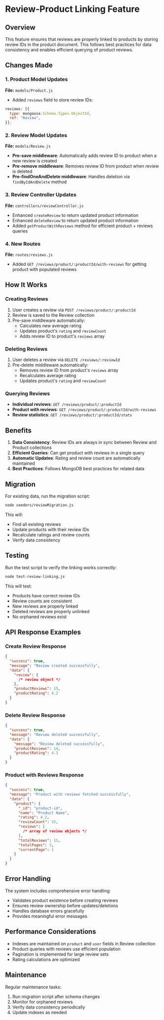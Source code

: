 # Review-Product Linking Feature

## Overview

This feature ensures that reviews are properly linked to products by storing review IDs in the product document. This follows best practices for data consistency and enables efficient querying of product reviews.

## Changes Made

### 1. Product Model Updates

**File:** `models/Product.js`

- Added `reviews` field to store review IDs:

```javascript
reviews: [{
  type: mongoose.Schema.Types.ObjectId,
  ref: "Review",
}],
```

### 2. Review Model Updates

**File:** `models/Review.js`

- **Pre-save middleware**: Automatically adds review ID to product when a new review is created
- **Pre-remove middleware**: Removes review ID from product when review is deleted
- **Pre-findOneAndDelete middleware**: Handles deletion via `findByIdAndDelete` method

### 3. Review Controller Updates

**File:** `controllers/reviewController.js`

- Enhanced `createReview` to return updated product information
- Enhanced `deleteReview` to return updated product information
- Added `getProductWithReviews` method for efficient product + reviews queries

### 4. New Routes

**File:** `routes/reviews.js`

- Added `GET /reviews/product/:productId/with-reviews` for getting product with populated reviews

## How It Works

### Creating Reviews

1. User creates a review via `POST /reviews/product/:productId`
2. Review is saved to the Review collection
3. Pre-save middleware automatically:
   - Calculates new average rating
   - Updates product's `rating` and `reviewCount`
   - Adds review ID to product's `reviews` array

### Deleting Reviews

1. User deletes a review via `DELETE /reviews/:reviewId`
2. Pre-delete middleware automatically:
   - Removes review ID from product's `reviews` array
   - Recalculates average rating
   - Updates product's `rating` and `reviewCount`

### Querying Reviews

- **Individual reviews**: `GET /reviews/product/:productId`
- **Product with reviews**: `GET /reviews/product/:productId/with-reviews`
- **Review statistics**: `GET /reviews/product/:productId/stats`

## Benefits

1. **Data Consistency**: Review IDs are always in sync between Review and Product collections
2. **Efficient Queries**: Can get product with reviews in a single query
3. **Automatic Updates**: Rating and review count are automatically maintained
4. **Best Practices**: Follows MongoDB best practices for related data

## Migration

For existing data, run the migration script:

```bash
node seeders/reviewMigration.js
```

This will:

- Find all existing reviews
- Update products with their review IDs
- Recalculate ratings and review counts
- Verify data consistency

## Testing

Run the test script to verify the linking works correctly:

```bash
node test-review-linking.js
```

This will test:

- Products have correct review IDs
- Review counts are consistent
- New reviews are properly linked
- Deleted reviews are properly unlinked
- No orphaned reviews exist

## API Response Examples

### Create Review Response

```json
{
  "success": true,
  "message": "Review created successfully",
  "data": {
    "review": {
      /* review object */
    },
    "productReviews": 15,
    "productRating": 4.2
  }
}
```

### Delete Review Response

```json
{
  "success": true,
  "message": "Review deleted successfully",
  "data": {
    "message": "Review deleted successfully",
    "productReviews": 14,
    "productRating": 4.1
  }
}
```

### Product with Reviews Response

```json
{
  "success": true,
  "message": "Product with reviews fetched successfully",
  "data": {
    "product": {
      "_id": "product-id",
      "name": "Product Name",
      "rating": 4.2,
      "reviewCount": 15,
      "reviews": [
        /* array of review objects */
      ],
      "totalReviews": 15,
      "totalPages": 3,
      "currentPage": 1
    }
  }
}
```

## Error Handling

The system includes comprehensive error handling:

- Validates product existence before creating reviews
- Ensures review ownership before updates/deletions
- Handles database errors gracefully
- Provides meaningful error messages

## Performance Considerations

- Indexes are maintained on `product` and `user` fields in Review collection
- Product queries with reviews use efficient population
- Pagination is implemented for large review sets
- Rating calculations are optimized

## Maintenance

Regular maintenance tasks:

1. Run migration script after schema changes
2. Monitor for orphaned reviews
3. Verify data consistency periodically
4. Update indexes as needed
